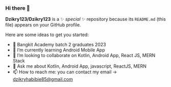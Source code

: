 ### Hi there 👋


**Dzikry123/Dzikry123** is a ✨ _special_ ✨ repository because its `README.md` (this file) appears on your GitHub profile.

Here are some ideas to get you started:

- 🔭 Bangkit Academy batch 2 graduates 2023
- 🌱 I’m currently learning Android Mobile App
- 👯 I’m looking to collaborate on Kotlin, Android App, React JS, MERN Stack
- 💬 Ask me about Kotlin, Android App, javascript, ReactJS, MERN
- 📫 How to reach me: you can contact my email -> dzikryhabibie85@gmail.com
